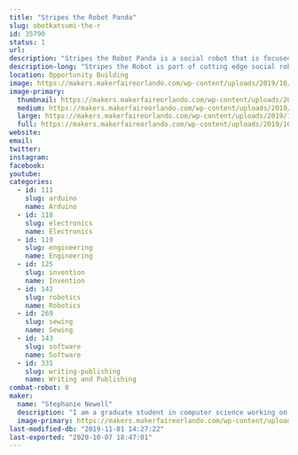 ```yaml
---
title: "Stripes the Robot Panda"
slug: obotkatsumi-the-r
id: 35790
status: 1
url: 
description: "Stripes the Robot Panda is a social robot that is focused on storytelling"
description-long: "Stripes the Robot is part of cutting edge social robotics research that is focused on imparting the human gift of storytelling to a robot. While she is currently still gaining new capabilities she is capable of basic dialogue and loves telling jokes and playing simple games with the new friends she meets."
location: Opportunity Building
image: https://makers.makerfaireorlando.com/wp-content/uploads/2019/10/8inpanda-1.jpg
image-primary:
  thumbnail: https://makers.makerfaireorlando.com/wp-content/uploads/2019/10/8inpanda-1-150x150.jpg
  medium: https://makers.makerfaireorlando.com/wp-content/uploads/2019/10/8inpanda-1.jpg
  large: https://makers.makerfaireorlando.com/wp-content/uploads/2019/10/8inpanda-1.jpg
  full: https://makers.makerfaireorlando.com/wp-content/uploads/2019/10/8inpanda-1.jpg
website: 
email: 
twitter: 
instagram: 
facebook: 
youtube: 
categories:
  - id: 111
    slug: arduino
    name: Arduino
  - id: 118
    slug: electronics
    name: Electronics
  - id: 119
    slug: engineering
    name: Engineering
  - id: 125
    slug: invention
    name: Invention
  - id: 142
    slug: robotics
    name: Robotics
  - id: 269
    slug: sewing
    name: Sewing
  - id: 143
    slug: software
    name: Software
  - id: 331
    slug: writing-publishing
    name: Writing and Publishing
combat-robot: 0
maker:
  name: "Stephanie Newell"
  description: "I am a graduate student in computer science working on social robotics at the Florida Institute of Technology. After obtaining my bachelors degree in molecular biology I gained an interest in robotics. I've learned most of what I know from online tutorials and other help from the maker community. My current robotics projects is focused on leveraging the power of narrative in robotics to help youth and young adults struggling with issues of identity with no one in their community to help. "
  image-primary: https://makers.makerfaireorlando.com/wp-content/uploads/2019/08/15656525925062916758312563362226-768x1024.jpg
last-modified-db: "2019-11-01 14:27:22"
last-exported: "2020-10-07 18:47:01"
---
```

